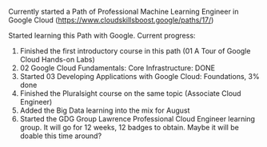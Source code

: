 Currently started a Path of Professional Machine Learning Engineer in Google Cloud (https://www.cloudskillsboost.google/paths/17/)

Started learning this Path with Google.
Current progress:
1. Finished the first introductory course in this path (01 A Tour of Google Cloud Hands-on Labs)
2. 02 Google Cloud Fundamentals: Core Infrastructure: DONE
3. Started 03 Developing Applications with Google Cloud: Foundations, 3% done
4. Finished the Pluralsight course on the same topic (Associate Cloud Engineer)
5. Added the Big Data learning into the mix for August
6. Started the GDG Group Lawrence Professional Cloud Engineer learning group. It will go for 12 weeks, 12 badges to obtain. Maybe it will be doable this time around?
